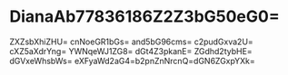 # DianaAb77836186Z2Z3bG50eG0=
ZXZsbXhiZHU=
cnNoeGR1bGs=
and5bG96cms=
c2pudGxva2U=
cXZ5aXdrYng=
YWNqeWJ1ZG8=
dGt4Z3pkanE=
ZGdhd2tybHE=
dGVxeWhsbWs=
eXFyaWd2aG4=b2pnZnNrcnQ=dGN6ZGxpYXk=
